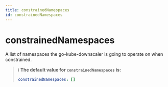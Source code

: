 ```yaml
---
title: constrainedNamespaces
id: constrainedNamespaces
---
```


# constrainedNamespaces

A list of namespaces the go-kube-downscaler is going to operate on when constrained.

> ℹ️ **The default value for `constrainedNamespaces` is:**
>
> ```yaml
> constrainedNamespaces: []
> ```
